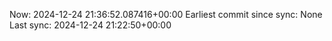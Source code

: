 Now: 2024-12-24 21:36:52.087416+00:00 Earliest commit since sync: None Last sync: 2024-12-24 21:22:50+00:00
